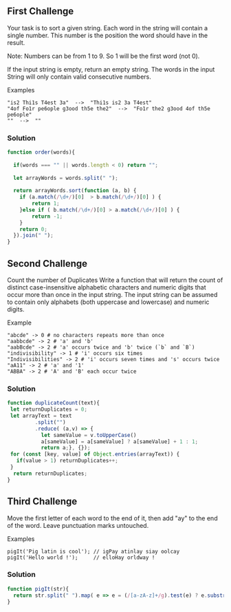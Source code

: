 ## First Challenge
Your task is to sort a given string. Each word in the string will contain a single number. This number is the position the word should have in the result.

Note: Numbers can be from 1 to 9. So 1 will be the first word (not 0).

If the input string is empty, return an empty string. The words in the input String will only contain valid consecutive numbers.

Examples
```
"is2 Thi1s T4est 3a"  -->  "Thi1s is2 3a T4est"
"4of Fo1r pe6ople g3ood th5e the2"  -->  "Fo1r the2 g3ood 4of th5e pe6ople"
""  -->  ""
```

### Solution
```javascript
function order(words){
  
  if(words === "" || words.length < 0) return "";
  
  let arrayWords = words.split(" ");
  
  return arrayWords.sort(function (a, b) {
    if (a.match(/\d+/)[0]  > b.match(/\d+/)[0] ) {
        return 1;
    }else if ( b.match(/\d+/)[0] > a.match(/\d+/)[0] ) {
        return -1;
    }
    return 0;
  }).join(" ");
}
```

## Second Challenge
Count the number of Duplicates
Write a function that will return the count of distinct case-insensitive alphabetic characters and numeric digits that occur more than once in the input string. The input string can be assumed to contain only alphabets (both uppercase and lowercase) and numeric digits.

Example
```
"abcde" -> 0 # no characters repeats more than once
"aabbcde" -> 2 # 'a' and 'b'
"aabBcde" -> 2 # 'a' occurs twice and 'b' twice (`b` and `B`)
"indivisibility" -> 1 # 'i' occurs six times
"Indivisibilities" -> 2 # 'i' occurs seven times and 's' occurs twice
"aA11" -> 2 # 'a' and '1'
"ABBA" -> 2 # 'A' and 'B' each occur twice
```

### Solution
```javascript
function duplicateCount(text){
 let returnDuplicates = 0;
 let arrayText = text
         .split("")
         .reduce( (a,v) => { 
           let sameValue = v.toUpperCase()
           a[sameValue] = a[sameValue] ? a[sameValue] + 1 : 1; 
           return a;}, {});
 for (const [key, value] of Object.entries(arrayText)) {
   if(value > 1) returnDuplicates++;
 }
  return returnDuplicates;
}
```

## Third Challenge
Move the first letter of each word to the end of it, then add "ay" to the end of the word. Leave punctuation marks untouched.

Examples
```
pigIt('Pig latin is cool'); // igPay atinlay siay oolcay
pigIt('Hello world !');     // elloHay orldway !
```

### Solution
```javascript
function pigIt(str){
  return str.split(" ").map( e => e = (/[a-zA-z]+/g).test(e) ? e.substring(1) + e[0] + "ay" : e).join(" ");
}
```